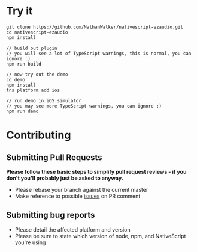 # Try it

```
git clone https://github.com/NathanWalker/nativescript-ezaudio.git
cd nativescript-ezaudio
npm install 

// build out plugin
// you will see a lot of TypeScript warnings, this is normal, you can ignore :)
npm run build  

// now try out the demo
cd demo  
npm install 
tns platform add ios

// run demo in iOS simulator
// you may see more TypeScript warnings, you can ignore :)
npm run demo  
```

# Contributing

## Submitting Pull Requests

**Please follow these basic steps to simplify pull request reviews - if you don't you'll probably just be asked to anyway.**

* Please rebase your branch against the current master
* Make reference to possible [issues](https://github.com/NathanWalker/nativescript-ezaudio/issues) on PR comment

## Submitting bug reports

* Please detail the affected platform and version
* Please be sure to state which version of node, npm, and NativeScript you're using